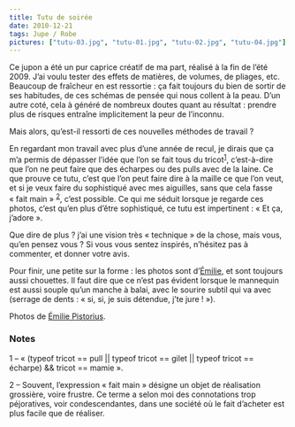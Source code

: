 ```yaml
---
title: Tutu de soirée
date: 2010-12-21
tags: Jupe / Robe
pictures: ["tutu-03.jpg", "tutu-01.jpg", "tutu-02.jpg", "tutu-04.jpg"]
---
```

<p>Ce jupon a été un pur caprice créatif de ma part, réalisé à la fin de l’été 2009. J’ai voulu tester des effets de matières, de volumes, de pliages, etc. Beaucoup de fraîcheur en est ressortie : ça fait toujours du bien de sortir de ses habitudes, de ces schémas de pensée qui nous collent à la peau. D’un autre coté, cela à généré de nombreux doutes quant au résultat : prendre plus de risques entraîne implicitement la peur de l’inconnu.</p>
<p>Mais alors, qu’est-il ressorti de ces nouvelles méthodes de travail ?</p>
<p>En regardant mon travail avec plus d’une année de recul, je dirais que ça m’a permis de dépasser l’idée que l’on se fait tous du tricot<sup><a href="#0.1_note1">1</a></sup>, c’est-à-dire que l’on ne peut faire que des écharpes ou des pulls avec de la laine. Ce que prouve ce tutu, c’est que l’on peut faire dire à la maille ce que l’on veut, et si je veux faire du sophistiqué avec mes aiguilles, sans que cela fasse « fait main » <sup><a href="#0.1_note2">2</a></sup>, c’est possible. Ce qui me séduit lorsque je regarde ces photos, c’est qu’en plus d’être sophistiqué, ce tutu est impertinent : « Et ça, j’adore ». </p>
<p>Que dire de plus ? j’ai une vision très « technique » de la chose, mais vous, qu’en pensez vous ? Si vous vous sentez inspirés, n’hésitez pas à commenter, et donner votre avis.</p>
<p>Pour finir, une petite sur la forme : les photos sont d’<a href="http://www.flickr.com/photos/emilie-pistorius/" target="_blank">Émilie</a>, et sont toujours aussi chouettes. Il faut dire que ce n’est pas évident lorsque le mannequin est aussi souple qu’un manche à balai, avec le sourire subtil qui va avec (serrage de dents : « si, si, je suis détendue, j’te jure ! »).</p>

Photos de <a href="http://www.flickr.com/photos/emilie-pistorius/" target="_blank">Émilie Pistorius</a>.

<h3>Notes</h3>
<p>1 – « (typeof tricot == pull || typeof tricot == gilet || typeof tricot == écharpe) &amp;&amp; tricot == mamie ».</p>
<p>2 – Souvent, l’expression « fait main » désigne un objet de réalisation grossière, voire frustre. Ce terme a selon moi des connotations trop péjoratives, voir condescendantes, dans une société où le fait d’acheter est plus facile que de réaliser.</p>